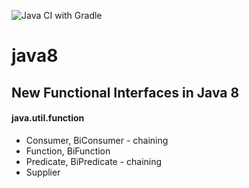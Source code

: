 ![Java CI with Gradle](https://github.com/ravindraAmbati/java8/workflows/Java%20CI%20with%20Gradle/badge.svg?branch=master)
# java8
<h2>New Functional Interfaces in Java 8</h2> 
<h4>java.util.function</h4>
    <ul>
        <li>Consumer, BiConsumer - chaining</li>
        <li>Function, BiFunction</li>
        <li>Predicate, BiPredicate - chaining</li>
        <li>Supplier</li>
    </ul> 
    
